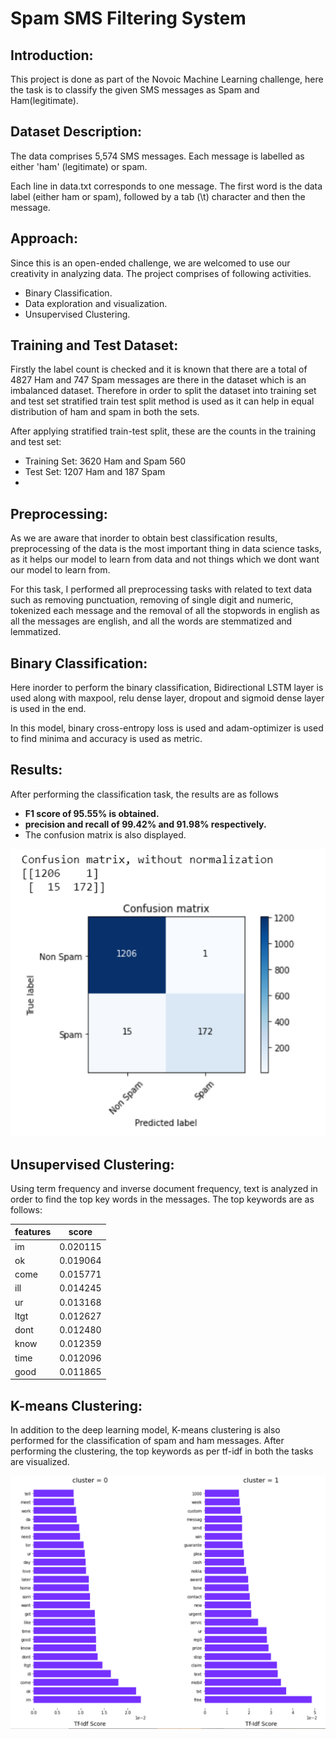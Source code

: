 # **Spam SMS Filtering System**

## **Introduction:**
This project is done as part of the Novoic Machine Learning challenge, here the task is to classify the given SMS messages as Spam and Ham(legitimate).

## **Dataset Description:**
The data comprises 5,574 SMS messages. Each message is labelled as either 'ham' (legitimate) or spam.

Each line in data.txt corresponds to one message. The first word is the data label (either ham or spam), followed by a tab (\t) character and then the message.

## **Approach:**

Since this is an open-ended challenge, we are welcomed to use our creativity in analyzing data. The project comprises of following activities.
* Binary Classification.
* Data exploration and visualization.
* Unsupervised Clustering.

## **Training and Test Dataset:**

Firstly the label count is checked and it is known that there are a total of 4827 Ham and 747 Spam messages are there in the dataset which is an imbalanced dataset. Therefore in order to split the dataset into training set  and test set stratified train test split method is used as it can help in equal distribution of ham and spam in both the sets.

After applying stratified train-test split, these are the counts in the training and test set:
* Training Set: 3620 Ham and Spam 560
* Test Set: 1207 Ham and 187 Spam 
*
## **Preprocessing:**

As we are aware that inorder to obtain best classification results, preprocessing of the data is the most important thing in data science tasks, as it helps our model to learn from data and not things which we dont want our model to learn from.

For this task, I performed all preprocessing tasks with related to text data such as removing punctuation, removing of single digit and numeric, tokenized each message and the removal of all the stopwords in english as all the messages are english, and all the words are stemmatized and lemmatized.

## **Binary Classification:**

Here inorder to perform the binary classification, Bidirectional LSTM layer is used along with maxpool, relu dense layer, dropout  and sigmoid dense layer is used in the end.

In this model, binary cross-entropy loss is used and adam-optimizer is used to find minima and accuracy is used as metric.

## **Results:**
After performing the classification task, the results are as follows
* **F1 score of 95.55% is obtained.**
* **precision and recall of 99.42% and 91.98% respectively.**
* The confusion matrix is also displayed.

![Image of Sensorplacement](https://github.com/thotamohan/Novoic-ML-challenge-NLP-with-deep-learning-/blob/master/SMS-confusion.png)


## **Unsupervised Clustering:**

Using term frequency and inverse document frequency, text is analyzed in order to find the top key words in the messages.
The top keywords are as follows:

|features |    score|
|-----|-----|
|im | 0.020115|
|ok | 0.019064|
|come|0.015771|
|ill|0.014245|
|ur|0.013168|
|ltgt|0.012627|
|dont|0.012480|
|know|0.012359|
|time |0.012096|
|good |0.011865|

## **K-means Clustering:**

In addition to the deep learning model, K-means clustering is also performed for the classification of spam and ham messages. After performing the clustering, the top keywords as per tf-idf in both the tasks are visualized.

![Image of Sensorplacement](https://github.com/thotamohan/Novoic-ML-challenge-NLP-with-deep-learning-/blob/master/clustering-results.png)







